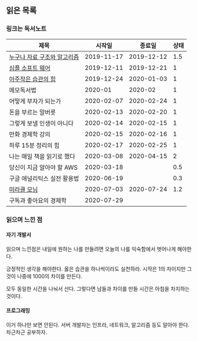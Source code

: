 ## 읽은 목록

### 링크는 독서노트

| 제목                                                         | 시작일     | 종료일     | 상태 |
| ------------------------------------------------------------ | ---------- | ---------- | ---- |
| [누구나 자료 구조와 알고리즘](DataStructuresAndAlgorithms.md) | 2019-11-17 | 2019-12-12 | 1.5  |
| [심플 소프트 웨어](SimpleSoftware.md)                        | 2019-12-11 | 2019-12-21 | 1    |
| [아주작은 습관의 힘](AtomicHabits/Atomic-Habits.md)          | 2019-12-24 | 2020-01-03 | 1    |
| 메모독서법                                                   | 2020-01    | 2020-02    | 1    |
| 어떻게 부자가 되는가                                         | 2020-02-07 | 2020-02-24 | 1    |
| 돈을 부르는 말버릇                                           | 2020-02-13 | 2020-02-20 | 1    |
| 그렇게 보낼 인생이 아니다                                    | 2020-02-14 | 2020-02-15 | 1    |
| 만화 경제학 강의                                             | 2020-02-15 | 2020-02-16 | 1    |
| 하루 15분 정리의 힘                                          | 2020-02-17 | 2020-02-25 | 1    |
| 나는 매일 책을 읽기로 했다                                   | 2020-03-08 | 2020-04-15 | 2    |
| 당신이 지금 알아야 할 AWS                                    | 2020-03-18 |            | 0.5  |
| 구글 애널리틱스 실전 활용법                                  | 2020-06-19 |            | 0.3  |
| [미라클 모닝](MiracleMorning.md)                             | 2020-07-03 | 2020-07-24 | 1.2  |
| 구독과 좋아요의 경제학                                       | 2020-07-29 |            |      |

### 읽으며 느낀 점

#### 자기 개발서

읽으며 느낀점은 내일에 원하는 나를 만들려면 오늘의 나를 익숙함에서 벗어나게 해야한다.

긍정적인 생각을 해야한다. 옳은 습관을 하나씩이라도 실천하라. 시작은 1의 차이지만 그것이 나중에 1000의 차이를 만든다.

모두 동일한 시간을 나눠서 산다. 그렇다면 남들과 차이를 만들 시간은 아침을 차지하는 것이다.

#### 프로그래밍

이거 하나만 보면 안된다. 서버 개발자는 인프라, 네트워크, 알고리즘 등도 알아야 한다. 차근차근 공부하자.
